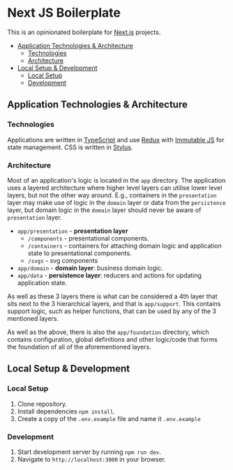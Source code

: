 # Next JS Boilerplate

This is an opinionated boilerplate for [Next.js](https://nextjs.org) projects.

- [Application Technologies & Architecture](#application-technologies--architecture)
    - [Technologies](#technologies)
    - [Architecture](#architecture)
- [Local Setup & Development](#local-setup--development)
    - [Local Setup](#local-setup)
    - [Development](#development)

## Application Technologies & Architecture

### Technologies

Applications are written in [TypeScript](https://www.typescriptlang.org) and use [Redux](https://github.com/reduxjs/react-redux) with [Immutable JS](https://immutable-js.github.io/immutable-js) for state management. CSS is written in [Stylus](http://stylus-lang.com).

### Architecture

Most of an application's logic is located in the `app` directory. The application uses a layered architecture where higher level layers can utilise lower level layers, but not the other way around. E.g., containers in the `presentation` layer may make use of logic in the `domain` layer or data from the `persistence` layer, but domain logic in the `domain` layer should never be aware of `presentation` layer.

- `app/presentation` - **presentation layer**
    - `/components` - presentational components.
    - `/containers` - containers for attaching domain logic and application state to presentational components.
    - `/svgs` - svg components
- `app/domain` - **domain layer**: business domain logic.
- `app/data` - **persistence layer**: reducers and actions for updating application state.

As well as these 3 layers there is what can be considered a 4th layer that sits next to the 3 hierarchical layers, and that is `app/support`. This contains support logic, such as helper functions, that can be used by any of the 3 mentioned layers.

As well as the above, there is also the `app/foundation` directory, which contains configuration, global definitions and other logic/code that forms the foundation of all of the aforementioned layers.

## Local Setup & Development

### Local Setup

1. Clone repository.
2. Install dependencies `npm install`.
3. Create a copy of the `.env.example` file and name it `.env.example`

### Development

1. Start development server by running `npm run dev`.
2. Navigate to `http://localhost:3000` in your browser.
